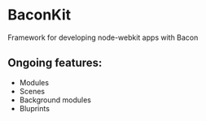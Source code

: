 BaconKit
========

Framework for developing node-webkit apps with Bacon

## Ongoing features:
* Modules
* Scenes
* Background modules
* Bluprints